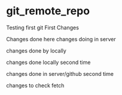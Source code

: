 # git_remote_repo
Testing first git
First Changes

Changes done here
changes doing in server

changes done by locally

changes done locally second time

changes done in server/github second time

changes to check fetch
